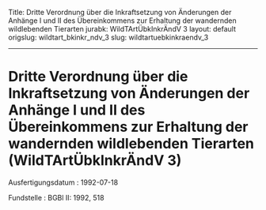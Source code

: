 Title: Dritte Verordnung über die Inkraftsetzung von Änderungen der Anhänge I und
  II des Übereinkommens zur Erhaltung der wandernden wildlebenden Tierarten
jurabk: WildTArtÜbkInkrÄndV 3
layout: default
origslug: wildtart_bkinkr_ndv_3
slug: wildtartuebkinkraendv_3

---

# Dritte Verordnung über die Inkraftsetzung von Änderungen der Anhänge I und II des Übereinkommens zur Erhaltung der wandernden wildlebenden Tierarten (WildTArtÜbkInkrÄndV 3)

Ausfertigungsdatum
:   1992-07-18

Fundstelle
:   BGBl II: 1992, 518

